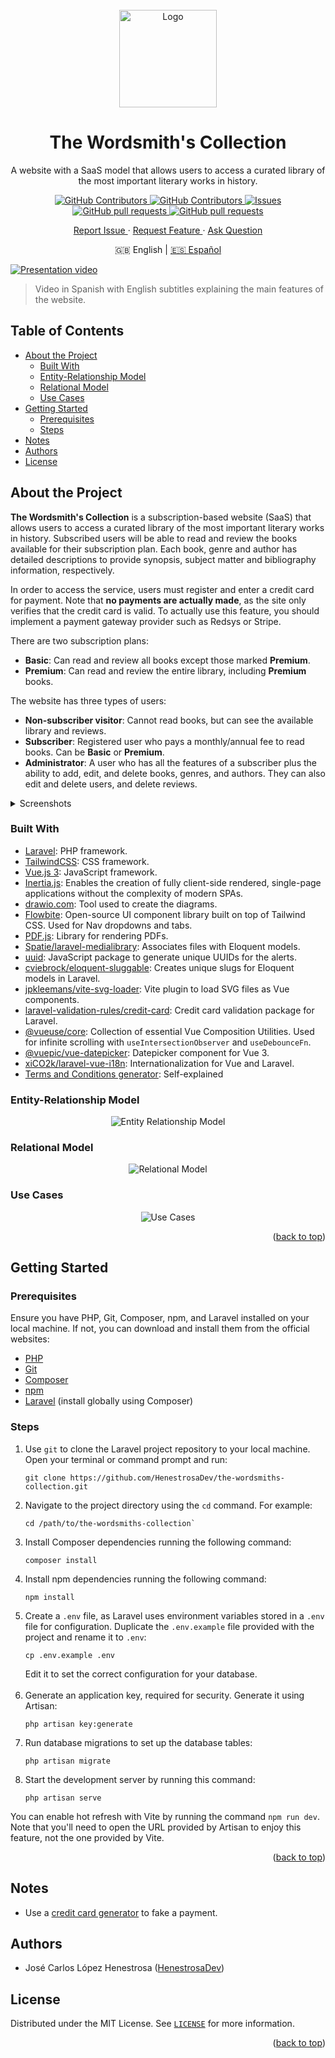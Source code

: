 <div id="top"></div>

<!-- PROJECT SHIELDS -->
<!--
*** I am using markdown "reference style" links for readability.
*** Reference links are enclosed in brackets [ ] instead of parentheses ( ).
*** See the bottom of this document for the declaration of the reference variables
*** for contributors-url, forks-url, etc. This is an optional, concise syntax you may use.
*** https://www.markdownguide.org/basic-syntax/#reference-style-links
-->

<!-- PROJECT LOGO -->
<br />
<div align="center">
    <img 
      src="https://github.com/HenestrosaDev/the-wordsmiths-collection/blob/main/public/favicon.svg" 
      alt="Logo" 
      width="156" 
      height="156"
    >
    <h1 align="center">The Wordsmith's Collection</h1>
    <p align="center">A website with a SaaS model that allows users to access a curated library of the most important literary works in history.</p>
    <p>
      <a href="https://github.com/HenestrosaDev/the-wordsmiths-collection/stargazers">
        <img 
          alt="GitHub Contributors" 
          src="https://img.shields.io/github/stars/HenestrosaDev/the-wordsmiths-collection" 
        >
      </a>
      <a href="https://github.com/HenestrosaDev/the-wordsmiths-collection/graphs/contributors">
        <img 
          alt="GitHub Contributors" 
          src="https://img.shields.io/github/contributors/HenestrosaDev/the-wordsmiths-collection" 
        >
      </a>
      <a href="https://github.com/HenestrosaDev/the-wordsmiths-collection/issues">
        <img 
          alt="Issues" 
          src="https://img.shields.io/github/issues/HenestrosaDev/the-wordsmiths-collection" 
        >
      </a>
      <a href="https://github.com/HenestrosaDev/the-wordsmiths-collection/pulls">
        <img 
          alt="GitHub pull requests" 
          src="https://img.shields.io/github/issues-pr/HenestrosaDev/the-wordsmiths-collection" 
        >
      </a>
      <a href="https://github.com/HenestrosaDev/the-wordsmiths-collection/blob/main/LICENSE">
        <img 
          alt="GitHub pull requests" 
          src="https://img.shields.io/github/license/HenestrosaDev/the-wordsmiths-collection" 
        >
      </a>
    </p>
  <p>
    <a href="https://github.com/HenestrosaDev/the-wordsmiths-collection/issues/new/choose">
      Report Issue
    </a> 
    · 
    <a href="https://github.com/HenestrosaDev/the-wordsmiths-collection/issues/new/choose">
      Request Feature
    </a> 
    · 
    <a href="https://github.com/HenestrosaDev/the-wordsmiths-collection/discussions">
      Ask Question
    </a>
  </p>
  <p>
    🇬🇧 English | <a href="https://github.com/HenestrosaDev/the-wordsmiths-collection/blob/main/docs/es/README.md/">🇪🇸 Español</a>
  </p>
</div>

[![Presentation video](/docs/common/youtube-thumbnail.png)](https://youtu.be/nN5XyJb1UYE)
>Video in Spanish with English subtitles explaining the main features of the website.

<!-- TABLE OF CONTENTS -->

## Table of Contents

- [About the Project](#about-the-project)
  - [Built With](#built-with)
  - [Entity-Relationship Model](#entity-relationship-model)
  - [Relational Model](#relational-model)
  - [Use Cases](#use-cases)
- [Getting Started](#getting-started)
  - [Prerequisites](#prerequisites)
  - [Steps](#steps)
- [Notes](#notes)
- [Authors](#authors)
- [License](#license)

<!-- ABOUT THE PROJECT -->

## About the Project

**The Wordsmith's Collection** is a subscription-based website (SaaS) that allows users to access a curated library of the most important literary works in history. Subscribed users will be able to read and review the books available for their subscription plan. Each book, genre and author has detailed descriptions to provide synopsis, subject matter and bibliography information, respectively.

In order to access the service, users must register and enter a credit card for payment. Note that **no payments are actually made**, as the site only verifies that the credit card is valid. To actually use this feature, you should implement a payment gateway provider such as Redsys or Stripe.

There are two subscription plans:

- **Basic**: Can read and review all books except those marked **Premium**.
- **Premium**: Can read and review the entire library, including **Premium** books.

The website has three types of users:

- **Non-subscriber visitor**: Cannot read books, but can see the available library and reviews.
- **Subscriber**: Registered user who pays a monthly/annual fee to read books. Can be **Basic** or **Premium**.
- **Administrator**: A user who has all the features of a subscriber plus the ability to add, edit, and delete books, genres, and authors. They can also edit and delete users, and delete reviews.

<details>
  <summary>Screenshots</summary>

  <p align="center">
    <img 
      src="https://github.com/HenestrosaDev/the-wordsmiths-collection/blob/main/docs/en/screenshots/landing.png" 
      alt="Landing page"
      title="Landing page"
    >
  </p> 
  
  <p align="center">
    <img 
      width="49%" 
      src="https://github.com/HenestrosaDev/the-wordsmiths-collection/blob/main/docs/en/screenshots/genre-detail.png" 
      alt="Genre detail"
      title="Genre detail"
    >
    &nbsp;
    <img 
      width="49%" 
      src="https://github.com/HenestrosaDev/the-wordsmiths-collection/blob/main/docs/en/screenshots/book-detail.png" 
      alt="Book detail"
      title="Book detail"
    >
  </p> 

  <p align="center">
    <img 
      width="49%" 
      src="https://github.com/HenestrosaDev/the-wordsmiths-collection/blob/main/docs/en/screenshots/profile-edit.png" 
      alt="Profile edit"
      title="Profile edit"
    >
    &nbsp;
    <img 
      width="49%" 
      src="https://github.com/HenestrosaDev/the-wordsmiths-collection/blob/main/docs/en/screenshots/author-detail.png" 
      alt="Author detail"
      title="Author detail"
    >
  </p> 

  <p align="center">
    <img 
      width="49%" 
      src="https://github.com/HenestrosaDev/the-wordsmiths-collection/blob/main/docs/en/screenshots/modal-add-content.png" 
      alt="Modal add content"
      title="Modal add content"
    >
    &nbsp;
    <img 
      width="49%" 
      src="https://github.com/HenestrosaDev/the-wordsmiths-collection/blob/main/docs/en/screenshots/users-index.png" 
      alt="Users index"
      title="Users index"
    >
  </p>

  <p align="center">
		<img 
      width="49%" 
      src="https://github.com/HenestrosaDev/the-wordsmiths-collection/blob/main/docs/en/screenshots/book-read.png" 
      alt="Book reader"
      title="Book reader"
    >
  </p> 
  <br>
</details>

<!-- BUILT WITH -->

### Built With

- [Laravel](https://github.com/laravel/laravel): PHP framework.
- [TailwindCSS](https://tailwindcss.com/docs/guides/laravel): CSS framework.
- [Vue.js 3](https://vuejs.org/): JavaScript framework.
- [Inertia.js](https://inertiajs.com/): Enables the creation of fully client-side rendered, single-page applications without the complexity of modern SPAs.
- [drawio.com](https://drawio.com): Tool used to create the diagrams.
- [Flowbite](https://flowbite.com): Open-source UI component library built on top of Tailwind CSS. Used for Nav dropdowns and tabs.
- [PDF.js](https://mozilla.github.io/pdf.js/): Library for rendering PDFs.
- [Spatie/laravel-medialibrary](https://spatie.be/docs/laravel-medialibrary/v11/introduction): Associates files with Eloquent models.
- [uuid](https://www.npmjs.com/package/uuid): JavaScript package to generate unique UUIDs for the alerts.
- [cviebrock/eloquent-sluggable](https://github.com/cviebrock/eloquent-sluggable): Creates unique slugs for Eloquent models in Laravel.
- [jpkleemans/vite-svg-loader](https://github.com/jpkleemans/vite-svg-loader): Vite plugin to load SVG files as Vue components.
- [laravel-validation-rules/credit-card](https://github.com/laravel-validation-rules/credit-card): Credit card validation package for Laravel.
- [@vueuse/core](https://github.com/vueuse/vueuse): Collection of essential Vue Composition Utilities. Used for infinite scrolling with `useIntersectionObserver` and `useDebounceFn`.
- [@vuepic/vue-datepicker](https://vue3datepicker.com/): Datepicker component for Vue 3.
- [xiCO2k/laravel-vue-i18n](https://github.com/xiCO2k/laravel-vue-i18n): Internationalization for Vue and Laravel.
- [Terms and Conditions generator](https://www.termsandconditionsgenerator.com): Self-explained

<!-- ENTITY-RELATIONSHIP MODEL -->

### Entity-Relationship Model

<div align="center">
  <picture>
    <source 
      srcset="docs/en/light/entity-relationship-diagram.svg"
      media="(prefers-color-scheme: light)"
    />
    <source 
      srcset="docs/en/dark/entity-relationship-diagram.svg"
      media="(prefers-color-scheme: dark)"
    />
    <img 
      src="docs/en/light/entity-relationship-diagram.svg"
      alt="Entity Relationship Model"
    >
  </picture>
</div>

<!-- RELATIONAL MODEL -->

### Relational Model

<div align="center">
  <picture>
    <source 
      srcset="docs/common/light/relational-model.svg"
      media="(prefers-color-scheme: light)"
    />
    <source 
      srcset="docs/common/dark/relational-model.svg"
      media="(prefers-color-scheme: dark)"
    />
    <img 
      src="docs/common/light/relational-model.svg"
      alt="Relational Model"
    >
  </picture>
</div>

<!-- USE CASES -->

### Use Cases

<div align="center">
  <picture>
    <source 
      srcset="docs/en/light/use-cases.svg"
      media="(prefers-color-scheme: light)"
    />
    <source 
      srcset="docs/en/dark/use-cases.svg"
      media="(prefers-color-scheme: dark)"
    />
    <img 
      src="docs/en/light/use-cases.svg"
      alt="Use Cases"
    >
  </picture>
</div>

<p align="right">(<a href="#top">back to top</a>)</p>

<!-- GETTING STARTED -->

## Getting Started

### Prerequisites

Ensure you have PHP, Git, Composer, npm, and Laravel installed on your local machine. If not, you can download and install them from the official websites:

- [PHP](https://www.php.net/downloads.php)
- [Git](https://git-scm.com/downloads)
- [Composer](https://getcomposer.org/download/)
- [npm](https://www.npmjs.com/package/download)
- [Laravel](https://laravel.com/docs/9.x/installation) (install globally using Composer)

### Steps

1. Use `git` to clone the Laravel project repository to your local machine. Open your terminal or command prompt and run:
   ```shell
   git clone https://github.com/HenestrosaDev/the-wordsmiths-collection.git
   ```
2. Navigate to the project directory using the `cd` command. For example:
   ```shell
   cd /path/to/the-wordsmiths-collection`
   ```
3. Install Composer dependencies running the following command:
   ```shell
   composer install
   ```
4. Install npm dependencies running the following command:
   ```shell
   npm install
   ```
5. Create a `.env` file, as Laravel uses environment variables stored in a `.env` file for configuration. Duplicate the `.env.example` file provided with the project and rename it to `.env`:
   ```shell
   cp .env.example .env
   ```
   Edit it to set the correct configuration for your database.<br>
   <br>
6. Generate an application key, required for security. Generate it using Artisan:
   ```shell
   php artisan key:generate
   ```
7. Run database migrations to set up the database tables:
   ```shell
   php artisan migrate
   ```
8. Start the development server by running this command:
   ```shell
   php artisan serve
   ```

You can enable hot refresh with Vite by running the command `npm run dev`. Note that you'll need to open the URL provided by Artisan to enjoy this feature, not the one provided by Vite.

<p align="right">(<a href="#top">back to top</a>)</p>

<!-- NOTES -->

## Notes

- Use a [credit card generator](https://www.creditcardvalidator.org/generator) to fake a payment.

<!-- ROADMAP -->

<!--
## Roadmap

- [ ] To do

You can propose a new feature creating an [issue](https://github.com/HenestrosaDev/the-wordsmiths-collection/new/choose).
-->

<!-- AUTHORS -->

## Authors

- José Carlos López Henestrosa ([HenestrosaDev](https://github.com/HenestrosaDev))

<!-- LICENSE -->

## License

Distributed under the MIT License. See [`LICENSE`](https://github.com/HenestrosaDev/the-wordsmiths-collection/blob/main/.github/LICENSE) for more information.

<p align="right">(<a href="#top">back to top</a>)</p>
